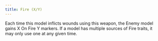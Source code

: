 ```yaml
---
title: Fire (X/Y)
---
```

Each time this model inflicts wounds using this weapon, the Enemy model gains X On Fire Y markers.
If a model has multiple sources of Fire traits, it may only use one at any given time.